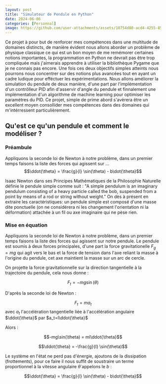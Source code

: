 ```yaml
---
layout: post
title: "Simulateur de Pendule en Python"
date: 2024-06-06
categories: [Personnal]
image: https://github.com/user-attachments/assets/10754d80-acd4-4255-85b6-76317070e86f
---
```


Ce projet à pour but de renforcer mes compétences dans une multitude de domaines distincts, de manière évident nous allons aborder un problème de physique classique ce qui est un bon moyen de me remémorer certaines notions importantes, la programmation en Python ne devrait pas être trop compliquée mais j'aimerais apprendre à utiliser la bibliothèque Pygame que je ne connais pas encore. Une fois ces deux objectifs simples atteints nous pourrons nous concentrer sur des notions plus avancées tout en ayant un cadre ludique pour efféctuer les expérimentations. Nous allons améliorer la simulation du pendule de deux manière, d'une part par l'implémentation d'un contrôlleur PID afin d'asservir d'angle du pendule et finnalement une implémentation d'un algorithme de machine learning pour optimiser les paramètres du PID. Ce projet, simple de prime abord s'avèrera être un excellent moyen consollider mes compétences dans des domaines qui m'intérressent particulièrement.


## Qu'est ce qu'un pendule et comment le modéliser ?

### Préambule
Appliquons la seconde loi de Newton à notre problème, dans un premier temps faisons la liste des forces qui agissent sur …
$$\ddot{\theta} = \frac{g}{l} \sin(\theta) - b\dot{\theta}$$


Isaac Newton dans ses Principes Mathématiques de la Philosophie Naturelle définie le pendule simple comme suit : "A simple pendulum is an imaginary pendulum consisting of a heavy particle called the bob, suspended from a point by means of a rod or string without weight." On dès à présent en extraire les caractéristiques: un pendule simple est composé d'une masse dite ponctuelle (on ne considérera ni les changement l'orientation ni la déformation) attachée à un fil ou axe imaginaire qui ne pèse rien.
### Mise en équation

Appliquons la seconde loi de Newton à notre problème, dans un premier temps faisons la liste des forces qui agissent sur notre pendule. Le pendule est soumis à deux forces principales, d'une part la force gravitationelle $F_g = mg$ qui agit vers le bas et la force de tension dans l'axe reliant la masse à l'origine du pendule, cet axe maintient la masse sur un arc de cercle.

On projette la force gravitationnelle sur la direction tangentielle à la trajectoire du pendule, cela nous donne :

$$F_t = -mg \sin(\theta)$$

D'après la seconde loi de Newton :

$$F_t = ma_t$$ avec $a_t$ l'accélération tangentielle liée à l'accélération angulaire $\ddot{\theta}$ par $a_t=l\ddot{\theta}$

Alors :

$$-mg\sin(\theta) = ml\ddot{\theta}$$

$$\ddot{\theta} = -\frac{g}{l} \sin(\theta)$$

Le système en l'état ne perd pas d'énergie, ajoutons de la dissipation (frottements), pour ce faire il nous suffit de soustraire un terme proportionnel à la vitesse angulaire $\dot{\theta}$ appelons le $b$ :

$$\ddot{\theta} = \frac{g}{l} \sin(\theta) - b\dot{\theta}$$
